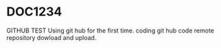 # DOC1234
GITHUB TEST
Using git hub for the first time.
coding
git hub code
remote repository
dowload and upload.